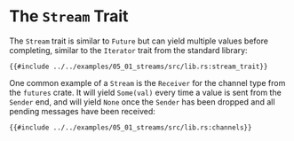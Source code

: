 # The `Stream` Trait

The `Stream` trait is similar to `Future` but can yield multiple values before
completing, similar to the `Iterator` trait from the standard library:

```rust,ignore
{{#include ../../examples/05_01_streams/src/lib.rs:stream_trait}}
```

One common example of a `Stream` is the `Receiver` for the channel type from
the `futures` crate. It will yield `Some(val)` every time a value is sent
from the `Sender` end, and will yield `None` once the `Sender` has been
dropped and all pending messages have been received:

```rust,edition2018,ignore
{{#include ../../examples/05_01_streams/src/lib.rs:channels}}
```

